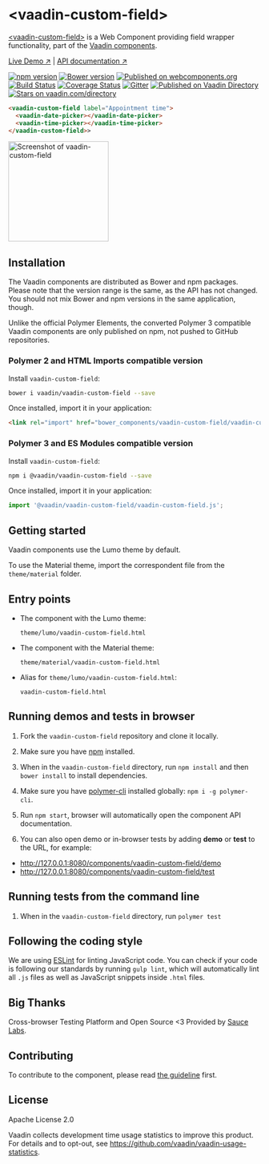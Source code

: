 # &lt;vaadin-custom-field&gt;

[&lt;vaadin-custom-field&gt;](https://vaadin.com/components/vaadin-custom-field) is a Web Component providing field wrapper functionality, part of the [Vaadin components](https://vaadin.com/components).

[Live Demo ↗](https://vaadin.com/components/vaadin-custom-field/html-examples)
|
[API documentation ↗](https://vaadin.com/components/vaadin-custom-field/html-api)

[![npm version](https://badgen.net/npm/v/@vaadin/vaadin-custom-field)](https://www.npmjs.com/package/@vaadin/vaadin-custom-field)
[![Bower version](https://badgen.net/github/release/vaadin/vaadin-custom-field)](https://github.com/vaadin/vaadin-custom-field/releases)
[![Published on webcomponents.org](https://img.shields.io/badge/webcomponents.org-published-blue.svg)](https://www.webcomponents.org/element/vaadin/vaadin-custom-field)
[![Build Status](https://travis-ci.org/vaadin/vaadin-custom-field.svg?branch=master)](https://travis-ci.org/vaadin/vaadin-custom-field)
[![Coverage Status](https://coveralls.io/repos/github/vaadin/vaadin-custom-field/badge.svg?branch=master)](https://coveralls.io/github/vaadin/vaadin-custom-field?branch=master)
[![Gitter](https://badges.gitter.im/Join%20Chat.svg)](https://gitter.im/vaadin/web-components?utm_source=badge&utm_medium=badge&utm_campaign=pr-badge)
[![Published on Vaadin Directory](https://img.shields.io/badge/Vaadin%20Directory-published-00b4f0.svg)](https://vaadin.com/directory/component/vaadinvaadin-custom-field)
[![Stars on vaadin.com/directory](https://img.shields.io/vaadin-directory/star/vaadin-custom-field-directory-urlidentifier.svg)](https://vaadin.com/directory/component/vaadinvaadin-custom-field)
<!--
```
<custom-element-demo>
  <template>
    <script src="../webcomponentsjs/webcomponents-lite.js"></script>
    <link rel="import" href="vaadin-custom-field.html">
    <next-code-block></next-code-block>
  </template>
</custom-element-demo>
```
-->
```html
<vaadin-custom-field label="Appointment time">
  <vaadin-date-picker></vaadin-date-picker>
  <vaadin-time-picker></vaadin-time-picker>
</vaadin-custom-field>>
```

[<img src="https://raw.githubusercontent.com/vaadin/vaadin-custom-field/master/screenshot.png" width="200" alt="Screenshot of vaadin-custom-field">](https://vaadin.com/components/vaadin-custom-field)


## Installation

The Vaadin components are distributed as Bower and npm packages.
Please note that the version range is the same, as the API has not changed.
You should not mix Bower and npm versions in the same application, though.

Unlike the official Polymer Elements, the converted Polymer 3 compatible Vaadin components
are only published on npm, not pushed to GitHub repositories.

### Polymer 2 and HTML Imports compatible version

Install `vaadin-custom-field`:

```sh
bower i vaadin/vaadin-custom-field --save
```

Once installed, import it in your application:

```html
<link rel="import" href="bower_components/vaadin-custom-field/vaadin-custom-field.html">
```
### Polymer 3 and ES Modules compatible version


Install `vaadin-custom-field`:

```sh
npm i @vaadin/vaadin-custom-field --save
```

Once installed, import it in your application:

```js
import '@vaadin/vaadin-custom-field/vaadin-custom-field.js';
```

## Getting started

Vaadin components use the Lumo theme by default.

To use the Material theme, import the correspondent file from the `theme/material` folder.

## Entry points

- The component with the Lumo theme:

  `theme/lumo/vaadin-custom-field.html`

- The component with the Material theme:

  `theme/material/vaadin-custom-field.html`

- Alias for `theme/lumo/vaadin-custom-field.html`:

  `vaadin-custom-field.html`


## Running demos and tests in browser

1. Fork the `vaadin-custom-field` repository and clone it locally.

1. Make sure you have [npm](https://www.npmjs.com/) installed.

1. When in the `vaadin-custom-field` directory, run `npm install` and then `bower install` to install dependencies.

1. Make sure you have [polymer-cli](https://www.npmjs.com/package/polymer-cli) installed globally: `npm i -g polymer-cli`.

1. Run `npm start`, browser will automatically open the component API documentation.

1. You can also open demo or in-browser tests by adding **demo** or **test** to the URL, for example:

  - http://127.0.0.1:8080/components/vaadin-custom-field/demo
  - http://127.0.0.1:8080/components/vaadin-custom-field/test


## Running tests from the command line

1. When in the `vaadin-custom-field` directory, run `polymer test`


## Following the coding style

We are using [ESLint](http://eslint.org/) for linting JavaScript code. You can check if your code is following our standards by running `gulp lint`, which will automatically lint all `.js` files as well as JavaScript snippets inside `.html` files.


## Big Thanks

Cross-browser Testing Platform and Open Source <3 Provided by [Sauce Labs](https://saucelabs.com).


## Contributing

  To contribute to the component, please read [the guideline](https://github.com/vaadin/vaadin-core/blob/master/CONTRIBUTING.md) first.


## License

Apache License 2.0

Vaadin collects development time usage statistics to improve this product. For details and to opt-out, see https://github.com/vaadin/vaadin-usage-statistics.
